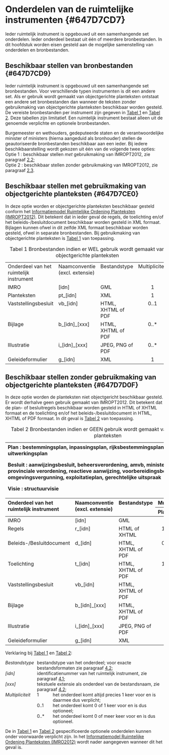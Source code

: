 # Onderdelen van de ruimtelijke instrumenten {#647D7CD7}

Ieder ruimtelijk instrument is opgebouwd uit een samenhangende set onderdelen. Ieder onderdeel bestaat uit één of meerdere bronbestanden. In dit hoofdstuk worden eisen gesteld aan de mogelijke samenstelling van onderdelen en bronbestanden.

## Beschikbaar stellen van bronbestanden {#647D7CD9}

Ieder ruimtelijk instrument is opgebouwd uit een samenhangende set bronbestanden. Voor verschillende typen instrumenten is dit een andere set. Als er gebruik wordt gemaakt van objectgerichte planteksten ontstaat een andere set bronbestanden dan wanneer de teksten zonder gebruikmaking van objectgerichte planteksten beschikbaar worden gesteld. De vereiste bronbestanden per instrument zijn gegeven in <a href='#T001'>Tabel 1</a> en <a href='#T002'>Tabel 2</a>. Deze tabellen zijn limitatief. Een ruimtelijk instrument bestaat alleen uit de genoemde verplichte en optionele bronbestanden.

Burgemeester en wethouders, gedeputeerde staten en de verantwoordelijke minister of ministers (hierna aangeduid als bronhouder) stellen de geautoriseerde bronbestanden beschikbaar aan een ieder. Bij iedere beschikbaarstelling wordt gekozen uit één van de volgende twee opties:<br/>
Optie 1 : beschikbaar stellen <i>met</i> gebruikmaking van IMROPT2012, zie paragraaf <a href='#647D7CE0'>2.2</a>;<br/>
Optie 2 : beschikbaar stellen zonder gebruikmaking van IMROPT2012, zie paragraaf <a href='#647D7D0F'>2.3</a>.<br/>
## Beschikbaar stellen met gebruikmaking van objectgerichte planteksten {#647D7CE0}

In deze optie worden er objectgerichte planteksten beschikbaar gesteld conform het <a href='https://docs.geostandaarden.nl/ro/imropt' target='_blank'> Informatiemodel Ruimtelijke Ordening Planteksten (IMROPT2012)</a>. Dit betekent dat in ieder geval de regels, de toelichting en/of het beleids-/besluitdocument beschikbaar worden gesteld in XML formaat. Bijlagen kunnen ofwel in dit zelfde XML formaat beschikbaar worden gesteld, ofwel in separate bronbestanden. Bij gebruikmaking van objectgerichte planteksten is <a href='#T001'>Tabel 1</a> van toepassing.

<table style='width: 100%;' id='T001'><caption>Tabel 1 Bronbestanden indien er WEL gebruik wordt gemaakt van objectgerichte planteksten</caption>
<colgroup><col id='col1' style='width: 29.51312593963224%;'>
<col id='col2' style='width: 21.31375043367642%;'>
<col id='col3' style='width: 21.302185729154623%;'>
<col id='col4' style='width: 27.87093789753672%;'>
</colgroup>
<tbody valign='top'><tr><td align='left'>Onderdeel van het ruimtelijk instrument<br/>
</td>
<td align='left'>Naamconventie 
(excl. extensie)<br/>
</td>
<td align='left'>Bestandstype<br/>
</td>
<td align='center'>Multipliciteit<br/>
</td>
</tr>
<tr><td align='left'>IMRO<br/>
</td>
<td align='left'> [idn]<br/>
</td>
<td align='left'>GML<br/>
</td>
<td align='center'>1<br/>
</td>
</tr>
<tr><td align='left'>Planteksten<br/>
</td>
<td align='left'>pt_[idn]<br/>
</td>
<td align='left'>XML<br/>
</td>
<td align='center'>1<br/>
</td>
</tr>
<tr><td align='left'>Vaststellingsbesluit<br/>
</td>
<td align='left'>vb_[idn]<br/>
</td>
<td align='left'>HTML, XHTML of PDF<br/>
</td>
<td align='center'>0..1<br/>
</td>
</tr>
<tr><td align='left'>Bijlage<br/>
</td>
<td align='left'> b_[idn]_[xxx]<br/>
</td>
<td align='left'>HTML, XHTML of PDF<br/>
</td>
<td align='center'>0..*<br/>
</td>
</tr>
<tr><td align='left'>Illustratie<br/>
</td>
<td align='left'> i_[idn]_[xxx]<br/>
</td>
<td align='left'>JPEG, PNG of PDF<br/>
</td>
<td align='center'>0..*<br/>
</td>
</tr>
<tr><td align='left'>Geleideformulier<br/>
</td>
<td align='left'> g_[idn]<br/>
</td>
<td align='left'>XML<br/>
</td>
<td align='center'>1<br/>
</td>
</tr>
</tbody>
</table>

## Beschikbaar stellen zonder gebruikmaking van objectgerichte planteksten {#647D7D0F}

In deze optie worden de planteksten niet objectgericht beschikbaar gesteld. Er wordt derhalve geen gebruik gemaakt van IMROPT2012. Dit betekent dat de plan- of besluitregels beschikbaar worden gesteld in HTML of XHTML formaat en de toelichting en/of het beleids-/besluitdocument in HTML, XHTML of PDF formaat. In dit geval is <a href='#T002'>Tabel 2</a> van toepassing.

<table style='width: 100%;' id='T002'><caption>Tabel 2 Bronbestanden indien er GEEN gebruik wordt gemaakt van objectgerichte planteksten</caption>
<colgroup><col id='col1' style='width: 25.04623208506704%;'>
<col id='col2' style='width: 25%;'>
<col id='col3' style='width: 19.995376791493296%;'>
<col id='col4' style='width: 9.997688395746648%;'>
<col id='col5' style='width: 9.997688395746648%;'>
<col id='col6' style='width: 9.96301433194637%;'>
</colgroup>
<thead valign='top'><tr><th align='left' colspan='6'>Plan : bestemmingsplan, inpassingsplan, rijksbestemmingsplan, wijzigingsplan, uitwerkingsplan

Besluit : aanwijzingsbesluit, beheersverordening, amvb, ministeriële regeling, provinciale verordening, reactieve aanwijzing, voorbereidingsbesluit, omgevingsvergunning, exploitatieplan, gerechtelijke uitspraak

Visie : structuurvisie

</th>
</tr>
<tr><th align='left' rowspan='2'>Onderdeel van het ruimtelijk instrument<br/>
</th>
<th align='left' rowspan='2'>Naamconventie (excl. extensie)<br/>
</th>
<th align='left' rowspan='2'>Bestandstype<br/>
</th>
<th align='left' colspan='3'>Multipliciteit<br/>
</th>
</tr>
<tr><th align='left'>Plan<br/>
</th>
<th align='left'>Besluit<br/>
</th>
<th align='left'>Visie<br/>
</th>
</tr>
</thead>
<tbody valign='top'><tr><td align='left'>IMRO<br/>
</td>
<td align='left'> [idn]<br/>
</td>
<td align='left'>GML<br/>
</td>
<td align='center' colspan='3'>1<br/>
</td>
</tr>
<tr><td align='left'>Regels<br/>
</td>
<td align='left'> r_[idn]<br/>
</td>
<td align='left'>HTML of XHTML<br/>
</td>
<td align='center'>1<br/>
</td>
<td align='center'>0..1<br/>
</td>
<td align='center'>0<br/>
</td>
</tr>
<tr><td align='left'>Beleids-/Besluitdocument<br/>
</td>
<td align='left'> d_[idn]<br/>
</td>
<td align='left'>HTML, XHTML of PDF<br/>
</td>
<td align='center'>0<br/>
</td>
<td align='center'>0..1<br/>
</td>
<td align='center'>1<br/>
</td>
</tr>
<tr><td align='left'>Toelichting<br/>
</td>
<td align='left'> t_[idn]<br/>
</td>
<td align='left'>HTML, XHTML of PDF<br/>
</td>
<td align='center'>1<br/>
</td>
<td align='center'>0..1<br/>
</td>
<td align='center'>0..1<br/>
</td>
</tr>
<tr><td align='left'>Vaststellingsbesluit<br/>
</td>
<td align='left'>vb_[idn]<br/>
</td>
<td align='left'>HTML, XHTML of PDF<br/>
</td>
<td align='center' colspan='3'>0..1<br/>
</td>
</tr>
<tr><td align='left'>Bijlage<br/>
</td>
<td align='left'>b_[idn]_[xxx]<br/>
</td>
<td align='left'>HTML, XHTML of PDF<br/>
</td>
<td align='center' colspan='3'>0..*<br/>
</td>
</tr>
<tr><td align='left'>Illustratie<br/>
</td>
<td align='left'>i_[idn]_[xxx]<br/>
</td>
<td align='left'>JPEG, PNG of PDF<br/>
</td>
<td align='center' colspan='3'>0..*<br/>
</td>
</tr>
<tr><td align='left'>Geleideformulier<br/>
</td>
<td align='left'>g_[idn]<br/>
</td>
<td align='left'>XML<br/>
</td>
<td align='center' colspan='3'>1<br/>
</td>
</tr>
</tbody>
</table>

Verklaring bij <a href='#T001'>Tabel 1</a> en <a href='#T002'>Tabel 2</a>:

<div style='display: flex; flex-direction: column;'>
<div style='display: flex; flex-direction: row'>
<div style='flex: 0 1 20%'><i>Bestandstype</i></div>
<div style='flex: 0 1 80%'>bestandstype van het onderdeel; voor exacte bestandsformaten zie paragraaf <a href='#4036FA61'>4.2</a>;</div>
</div>
<div style='display: flex; flex-direction: row'>
<div style='flex: 0 1 20%'><i>[idn]</i></div>
<div style='flex: 0 1 80%'>identificatienummer van het ruimtelijk instrument, zie paragraaf <a href='#647D7DA3'>4.1</a>;</div>
</div>
<div style='display: flex; flex-direction: row'>
<div style='flex: 0 1 20%'><i>[xxx]</i></div>
<div style='flex: 0 1 80%'>tekstuele extensie als onderdeel van de bestandsnaam, zie paragraaf <a href='#4036FA61'>4.2</a>;</div>
</div>
<div style='display: flex; flex-direction: row'>
<div style='flex: 0 1 20%'><i>Multipliciteit</i></div>
<div style='flex: 0 1 10%'>1</div>
<div style='flex: 0 1 70%'>het onderdeel komt altijd precies 1 keer voor en is daarmee dus verplicht;</div>
</div>
<div style='display: flex; flex-direction: row'>
<div style='flex: 0 1 20%'></div>
<div style='flex: 0 1 10%'>0..1</div>
<div style='flex: 0 1 70%'>het onderdeel komt 0 of 1 keer voor en is dus optioneel;</div>
</div>
<div style='display: flex; flex-direction: row'>
<div style='flex: 0 1 20%'></div>
<div style='flex: 0 1 10%'>0..*</div>
<div style='flex: 0 1 70%'>het onderdeel komt 0 of meer keer voor en is dus optioneel.</div>
</div>
</div>

De in <a href='#T001'>Tabel 1</a> en <a href='#T002'>Tabel 2</a> gespecificeerde optionele onderdelen kunnen onder voorwaarde verplicht zijn. In het <a href='https://docs.geostandaarden.nl/ro/imro' target='_blank'> Informatiemodel Ruimtelijke Ordening Planteksten (IMRO2012)</a> wordt nader aangegeven wanneer dit het geval is.<br/>
